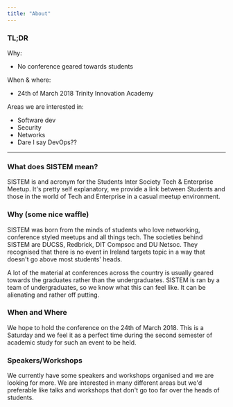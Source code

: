 ```yaml
---
title: "About"
---
```


### TL;DR

Why:

* No conference geared towards students

When & where:

* 24th of March 2018 Trinity Innovation Academy

Areas we are interested in:

* Software dev
* Security
* Networks
* Dare I say DevOps??

---

### What does SISTEM mean?

SISTEM is and acronym for the Students Inter Society Tech & Enterprise Meetup.
It's pretty self explanatory, we provide a link between Students and those in
the world of Tech and Enterprise in a casual meetup environment.

### Why (some nice waffle)

SISTEM was born from the minds of students who love networking, conference
styled meetups and all things tech. The societies behind SISTEM are DUCSS,
Redbrick, DIT Compsoc and DU Netsoc. They recognised that there is no event in
Ireland targets topic in a way that doesn't go above most students' heads.

A lot of the material at conferences across the country is usually geared
towards the graduates rather than the undergraduates. SISTEM is ran by a team of
undergraduates, so we know what this can feel like. It can be alienating and
rather off putting.

### When and Where

We hope to hold the conference on the 24th of March 2018. This is a Saturday and
we feel it as a perfect time during the second semester of academic study for
such an event to be held.

### Speakers/Workshops

We currently have some speakers and workshops organised and we are looking for
more. We are interested in many different areas but we'd preferable like talks
and workshops that don't go too far over the heads of students.
